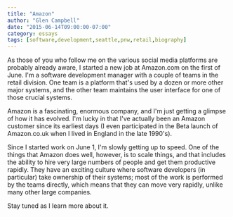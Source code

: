 ```yaml
---
title: "Amazon"
author: "Glen Campbell"
date: "2015-06-14T09:00:00-07:00"
category: essays
tags: [software,development,seattle,pnw,retail,biography]
---
```


As those of you who follow me on the various social media platforms are
probably already aware, I started a new job at Amazon.com on the first
of June. I'm a software development manager with a couple of teams in the
retail division. One team is a platform that's used by a dozen or more
other major systems, and the other team maintains the user interface
for one of those crucial systems.

Amazon is a fascinating, enormous company, and I'm just getting a glimpse
of how it has evolved. I'm lucky in that I've actually been an Amazon customer
since its earliest days (I even participated in the Beta launch of
Amazon.co.uk when I lived in England in the late 1990's).

Since I started work on June 1, I'm slowly getting up to speed.
One of the things that Amazon does well, however, is to scale things,
and that includes the ability to hire very large numbers of people and
get them productive rapidly. They have an exciting culture where
software developers (in particular) take ownership of their systems;
most of the work is performed by the teams directly, which means that
they can move very rapidly, unlike many other large companies.

Stay tuned as I learn more about it.

